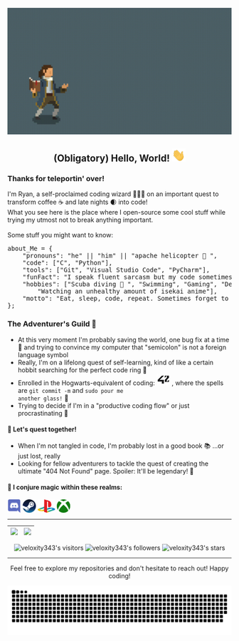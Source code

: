 <p align="center">
	<a href="https://www.linkedin.com/in/ryan-cheong-807b90265/" rel="nofollow">
		<img src="/img/wizard.gif?raw=true" alt="Banner gif of gameboy, hyperlinked to LinkedIn URL" width="700">
	</a>
</p>

## <p align="center">(Obligatory) Hello, World! <img src="/img/wave.gif?raw=true" width="30px"></p>
### Thanks for teleportin' over!<br>
I'm Ryan, a self-proclaimed coding wizard 🧙‍♂️✨ on an important quest to transform coffee ☕ and late nights 🌒 into code!<br>
What you see here is the place where I open-source some cool stuff while trying my utmost not to break anything important.<br>
<br>
Some stuff you might want to know:<br>

<pre>
about_Me = {
	"pronouns": "he" || "him" || "apache helicopter 🚁 ",
	"code": ["C", "Python"],
	"tools": ["Git", "Visual Studio Code", "PyCharm"],
	"funFact": "I speak fluent sarcasm but my code sometimes speaks in tongues",
	"hobbies": ["Scuba diving 🤿 ", "Swimming", "Gaming", "Debugging", 
		"Watching an unhealthy amount of isekai anime"],
	"motto": "Eat, sleep, code, repeat. Sometimes forget to eat and sleep.",
};
</pre>

### The Adventurer's Guild 📜<br>
- At this very moment I'm probably saving the world, one bug fix at a time 🐛 and trying to convince my computer that "semicolon" is not a foreign language symbol<br>
- Really, I'm on a lifelong quest of self-learning, kind of like a certain hobbit searching for the perfect code ring 💍<br>
- Enrolled in the Hogwarts-equivalent of coding: <a href="https://42kl.edu.my/"><img src="/img/42.jpg?raw=true" alt="42 School"></a> , where the spells are <code>git commit -m</code> and <code>sudo pour me another glass!</code> 🥂<br>
- Trying to decide if I'm in a "productive coding flow" or just procrastinating 🤔<br>

#### 💬 Let's quest together!<br>
- When I'm not tangled in code, I'm probably lost in a good book 📚 ...or just lost, really<br>
- Looking for fellow adventurers to tackle the quest of creating the ultimate "404 Not Found" page. Spoiler: It'll be legendary! 🏰<br>

#### 🔮 I conjure magic within these realms:<br>
<a href="https://discordapp.com/users/247156811109629954/" rel="nofollow">
	<img align="center" alt="“Ryan’s Discord" height="30" src="/icons/discord.png?raw=true"></a>
<a href="https://steamcommunity.com/id/electrochemistry/" rel="nofollow">
	<img align="center" alt="“Ryan’s Steam" height="30" src="/icons/steam.png?raw=true"></a>
<a href="" rel="nofollow">
	<img align="center" alt="“Ryan’s PS" height="30" src="/icons/ps.png?raw=true"></a>
<a href="https://account.xbox.com/en-us/Profile?xr=mebarnav&rtc=1&csrf=ibT8kVMCcNbEvD1JNFFXBHGYaNg-9_qYzTWzmtddzDAPsfK6VSdH8r0VJsyiTcKt_o7VzbuSAE4O9NEdS6n4Kadi2uk1&wa=wsignin1.0&refresh=1" rel="nofollow">
	<img align="center" alt="“Ryan’s Xbox" height="30" src="/icons/xbox.png?raw=true"></a>
<!--
#### 🎶 Current vibe:
<a href="https://spotify-github-profile.vercel.app/api/view?uid=12165685424&redirect=true">
    <img src="https://spotify-github-profile.vercel.app/api/view?uid=12165685424&cover_image=true&theme=novatorem&show_offline=false&background_color=011646&interchange=true&bar_color=53b14f&bar_color_cover=false" alt="Spotify" width="400"/>
</a>
//-->
<hr>
<table>
	<thead>
		<tr>
			<th align="center">
				<a href="https://github.com/veloxity343?tab=repositories">
					<img src="https://github-readme-stats.vercel.app/api?username=veloxity343&theme=tokyonight&show_icons=true&hide_border=true&count_private=true" style="max-width: 100%;">
				</a>
			</th>
			<th align="center">
				<a href="https://github.com/veloxity343?tab=repositories">
					<img src="https://github-readme-stats.vercel.app/api/top-langs/?username=veloxity343&theme=tokyonight&show_icons=true&hide_border=true&layout=compact" width="400">
				</a>
			</th>
		</tr>
	</thead>
</table>
<p align="center" dir="auto">
	<img alt="veloxity343's visitors" src="https://komarev.com/ghpvc/?username=veloxity343&amp;color=blue&amp;style=flat&amp;label=visitors" data-canonical-src="https://komarev.com/ghpvc/?username=veloxity343&amp;color=blue&amp;style=flat&amp;label=visitors" style="max-width: 100%;">
	<img alt="veloxity343's followers" src="https://img.shields.io/github/followers/veloxity343?color=blue" data-canonical-src="https://img.shields.io/github/followers/veloxity343?color=blue" style="max-width: 100%;">
	<img alt="veloxity343's stars" src="https://img.shields.io/github/stars/veloxity343?color=blue" data-canonical-src="https://img.shields.io/github/stars/veloxity343?color=blue" style="max-width: 100%;">
</p>
<hr>
<p align="center">
	Feel free to explore my repositories and don't hesitate to reach out! Happy coding!
</p>

<picture>
  <source media="(prefers-color-scheme: dark)" srcset="https://raw.githubusercontent.com/veloxity343/veloxity343/output/github-contribution-grid-snake-dark.svg">
  <source media="(prefers-color-scheme: light)" srcset="https://raw.githubusercontent.com/veloxity343/veloxity343/output/github-contribution-grid-snake.svg">
  <img alt="github contribution grid snake animation" src="https://raw.githubusercontent.com/veloxity343/veloxity343/output/github-contribution-grid-snake.svg">
</picture>
